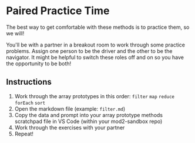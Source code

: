 # Paired Practice Time
The best way to get comfortable with these methods is to practice them, so we will!

You'll be with a partner in a breakout room to work through some practice problems. Assign one person to be the driver and the other to be the navigator. It might be helpful to switch these roles off and on so you have the opportunity to be both!

## Instructions
1. Work through the array prototypes in this order:
   `filter`
   `map`
   `reduce`
   `forEach`
   `sort`
2. Open the markdown file (example: `filter.md`)
3. Copy the data and prompt into your array prototype methods scratchpad file in VS Code (within your mod2-sandbox repo)
4. Work through the exercises with your partner
5. Repeat!
